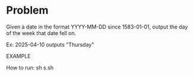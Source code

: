 # Problem

Given a date in the format YYYY-MM-DD since 1583-01-01, output the day of the week that date fell on.


Ex: 2025-04-10 outputs "Thursday"

EXAMPLE

How to run:
sh s.sh
